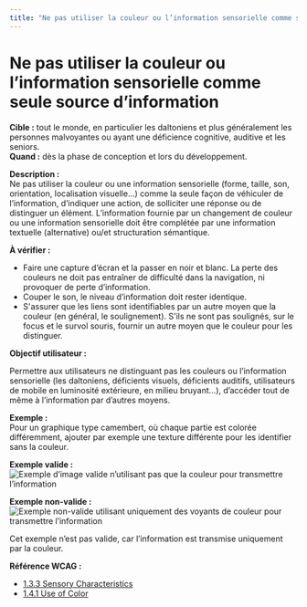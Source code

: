 ```yaml
---
title: "Ne pas utiliser la couleur ou l’information sensorielle comme seule source d’information"
---
```


# Ne pas utiliser la couleur ou l’information sensorielle comme seule source d’information

**Cible&nbsp;:** tout le monde, en particulier les daltoniens et plus généralement les personnes malvoyantes ou ayant une déficience cognitive, auditive et les seniors.  
**Quand&nbsp;:** dès la phase de conception et lors du développement.

**Description&nbsp;:**  
Ne pas utiliser la couleur ou une information sensorielle (forme, taille, son, orientation, localisation visuelle…) comme la seule façon de véhiculer de l’information, d’indiquer une action, de solliciter une réponse ou de distinguer un élément. L’information fournie par un changement de couleur ou une information sensorielle doit être complétée par une information textuelle (alternative) ou/et structuration sémantique.

**À vérifier&nbsp;:**
- Faire une capture d’écran et la passer en noir et blanc. La perte des couleurs ne doit pas entraîner de difficulté dans la navigation, ni provoquer de perte d’information.
- Couper le son, le niveau d’information doit rester identique. 
- S'assurer que les liens sont identifiables par un autre moyen que la couleur (en général, le soulignement). S'ils ne sont pas soulignés, sur le focus et le survol souris, fournir un autre moyen que le couleur pour les distinguer.

**Objectif utilisateur&nbsp;:**

Permettre aux utilisateurs ne distinguant pas les couleurs ou l’information sensorielle (les daltoniens, déficients visuels, déficients auditifs, utilisateurs de mobile en luminosité extérieure, en milieu bruyant…), d’accéder tout de même à l’information par d’autres moyens.

**Exemple&nbsp;:**      
Pour un graphique type camembert, où chaque partie est colorée différemment, ajouter par exemple une texture différente pour les identifier sans la couleur.
 
**Exemple valide&nbsp;:**  
![Exemple d’image valide n’utilisant pas que la couleur pour transmettre l’information](../../images/couleur-ok.png)

**Exemple non-valide&nbsp;:**  
![Exemple non-valide utilisant uniquement des voyants de couleur pour transmettre l’information](../../images/couleur-ko.png)

Cet exemple n’est pas valide, car l’information est transmise uniquement par la couleur.

**Référence <abbr>WCAG</abbr>&nbsp;:**
- <a lang="en" href="https://www.w3.org/TR/WCAG21/#sensory-characteristics">1.3.3 Sensory Characteristics</a>
- <a lang="en" href="https://www.w3.org/TR/WCAG21/#use-of-color">1.4.1 Use of Color</a>
